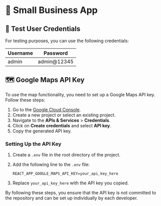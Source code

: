 # 🏪 Small Business App

## 🔑 Test User Credentials

For testing purposes, you can use the following credentials:

| Username | Password    |
|----------|-------------|
| admin    | admin@12345 |

## 🗺️ Google Maps API Key

To use the map functionality, you need to set up a Google Maps API key. Follow these steps:

1. Go to the [Google Cloud Console](https://console.cloud.google.com/).
2. Create a new project or select an existing project.
3. Navigate to the **APIs & Services** > **Credentials**.
4. Click on **Create credentials** and select **API key**.
5. Copy the generated API key.

### Setting Up the API Key

1. Create a `.env` file in the root directory of the project.
2. Add the following line to the `.env` file:

    ```env
    REACT_APP_GOOGLE_MAPS_API_KEY=your_api_key_here
    ```

3. Replace `your_api_key_here` with the API key you copied.

By following these steps, you ensure that the API key is not committed to the repository and can be set up individually by each developer.


